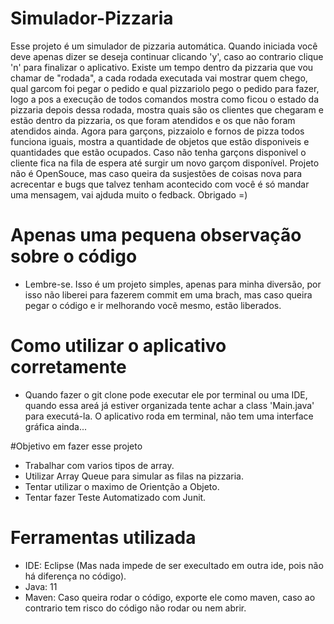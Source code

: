 # Simulador-Pizzaria
Esse projeto é um simulador de pizzaria automática. Quando iniciada você deve apenas dizer se deseja continuar clicando 'y', caso ao contrario clique 'n' para finalizar o aplicativo.
Existe um tempo dentro da pizzaria que vou chamar de "rodada", a cada rodada executada vai mostrar quem chego, qual garcom foi pegar o pedido e qual pizzariolo pego o pedido para fazer, logo a pos a execução de todos comandos mostra como ficou o estado da pizzaria depois dessa rodada, mostra quais são os clientes que chegaram e estão dentro da pizzaria, os que foram atendidos e os que não foram atendidos ainda. Agora para garçons, pizzaiolo e fornos de pizza todos funciona iguais, mostra a quantidade de objetos que estão disponiveis e quantidades que estão ocupados. Caso não tenha garçons disponivel o cliente fica na fila de espera até surgir um novo garçom disponível.
Projeto não é OpenSouce, mas caso queira da susjestões de coisas nova para acrecentar e bugs que talvez tenham acontecido com você é só mandar uma mensagem, vai ajduda muito o fedback. Obrigado =)

# Apenas uma pequena observação sobre o código
 - Lembre-se. Isso é um projeto simples, apenas para minha diversão, por isso não liberei para fazerem commit em uma brach, mas caso queira pegar o código e ir melhorando vocẽ mesmo, estão liberados.
# Como utilizar o aplicativo corretamente
 - Quando fazer o git clone pode executar ele por terminal ou uma IDE, quando essa areá já estiver organizada tente achar a class 'Main.java' para executá-la. O aplicativo roda em terminal, não tem uma interface gráfica ainda...

#Objetivo em fazer esse projeto
  - Trabalhar com varios tipos de array.
  - Utilizar Array Queue para simular as filas na pizzaria.
  - Tentar utilizar o maximo de Orientção a Objeto.
  - Tentar fazer Teste Automatizado com Junit.

# Ferramentas utilizada
  - IDE: Eclipse (Mas nada impede de ser execultado em outra ide, pois não há diferença no código).
  - Java: 11
  - Maven: Caso queira rodar o código, exporte ele como maven, caso ao contrario tem risco do código não rodar ou nem abrir.
  
  
